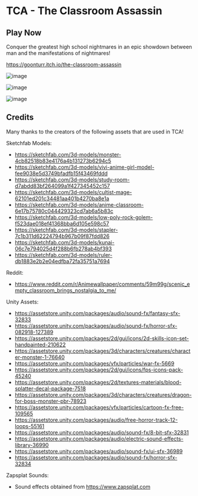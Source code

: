 # TCA - The Classroom Assassin

## Play Now

Conquer the greatest high school nightmares in an epic showdown between man and the manifestations of nightmares!

https://goonturr.itch.io/the-classroom-assassin

![image](https://user-images.githubusercontent.com/65152263/182013437-233df7b3-31db-4c60-9d07-d610da6e759f.png)

![image](https://user-images.githubusercontent.com/65152263/182013656-ee1ef036-7f25-4e68-85ed-d11dd4b4e295.png)

![image](https://user-images.githubusercontent.com/65152263/182013622-ee29ce80-91ab-4842-ada1-3ea018517025.png)

## Credits

Many thanks to the creators of the following assets that are used in TCA!

Sketchfab Models:
- https://sketchfab.com/3d-models/monster-4cb82518b83e4176a4b131273b6294c5
- https://sketchfab.com/3d-models/vivi-anime-girl-model-fee9038e5d3749bfadfb15f43469fddd
- https://sketchfab.com/3d-models/study-room-d7abdd83bf264099a1f427345452c157
- https://sketchfab.com/3d-models/cultist-mage-62101ed201c34481aa401b4270ba8e1a
- https://sketchfab.com/3d-models/anime-classroom-6e17b75780c044429323cd7ab6a5b83c
- https://sketchfab.com/3d-models/low-poly-rock-golem-f523dae018ef41368bba6d105e598c57
- https://sketchfab.com/3d-models/stapler-7c1b311d62224794b967b09f87fdd826
- https://sketchfab.com/3d-models/kunai-06c7e794025d4f288b6fb278ab4bf393
- https://sketchfab.com/3d-models/ruler-db1883e2b2e04edfba72fa35751a7694

Reddit:
- https://www.reddit.com/r/Animewallpaper/comments/59m99g/scenic_empty_classroom_brings_nostalgia_to_me/

Unity Assets:
- https://assetstore.unity.com/packages/audio/sound-fx/fantasy-sfx-32833
- https://assetstore.unity.com/packages/audio/sound-fx/horror-sfx-082918-127389
- https://assetstore.unity.com/packages/2d/gui/icons/2d-skills-icon-set-handpainted-210622
- https://assetstore.unity.com/packages/3d/characters/creatures/character-monster-1-76640
- https://assetstore.unity.com/packages/vfx/particles/war-fx-5669
- https://assetstore.unity.com/packages/2d/gui/icons/fps-icons-pack-45240
- https://assetstore.unity.com/packages/2d/textures-materials/blood-splatter-decal-package-7518
- https://assetstore.unity.com/packages/3d/characters/creatures/dragon-for-boss-monster-pbr-78923
- https://assetstore.unity.com/packages/vfx/particles/cartoon-fx-free-109565
- https://assetstore.unity.com/packages/audio/free-horror-track-12-loops-55161
- https://assetstore.unity.com/packages/audio/sound-fx/8-bit-sfx-32831
- https://assetstore.unity.com/packages/audio/electric-sound-effects-library-36990
- https://assetstore.unity.com/packages/audio/sound-fx/ui-sfx-36989
- https://assetstore.unity.com/packages/audio/sound-fx/horror-sfx-32834

Zapsplat Sounds:
- Sound effects obtained from https://www.zapsplat.com
